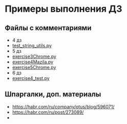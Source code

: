 # Примеры выполнения ДЗ

## Файлы с комментариями
- 4 дз
- [test_string_utils.py](Lesson4%2Ftest_string_utils.py)
- 5 дз
- [exercise3Chrome.py](Lesson5%2Fexercise3Chrome.py)
- [exercise4Mazila.py](Lesson5%2Fexercise4Mazila.py)
- [exercise5Chrome.py](Lesson5%2Fexercise5Chrome.py)
- 6 дз
- [exercise4_test.py](Lesson6%2Fexercise4_test.py)


## Шпаргалки, доп. материалы
- https://habr.com/ru/company/otus/blog/596071/
- https://habr.com/ru/post/273089/
- 